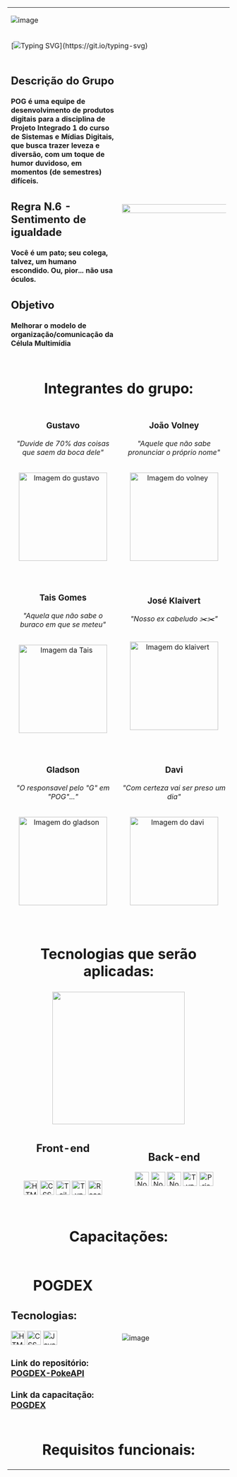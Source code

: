 <table>
  
<tr></tr>
<tr><td colspan=2>

  ![image](https://github.com/user-attachments/assets/730e6363-b506-4db9-9be0-6c845e3f89ca)

</td></tr>
<tr></tr>
<tr><td colspan=2>
  
  [![Typing SVG](https://readme-typing-svg.herokuapp.com/?color=fae2c2ff&size=52&center=true&vCenter=true&height=100&width=1500&lines=O+QUE+NOS+TORNA+ÚNICOS,+É+O+QUE+NOS+UNE;UNE?+SEPARA!!!;)](https://git.io/typing-svg)
  
</td></tr>

<tr></tr>
  <tr>
    <td width=50%> 
      <h2>Descrição do Grupo</h2>
      <h4>POG é uma equipe de desenvolvimento de produtos digitais para a disciplina de Projeto Integrado 1 do curso de Sistemas e Mídias Digitais, que busca trazer leveza e diversão, com um toque de humor duvidoso, em momentos (de semestres) difíceis.</h4>
      <h2>Regra N.6 - Sentimento de igualdade</h2>
      <h4>Você é um pato; seu colega, talvez, um humano escondido. Ou, pior... não usa óculos.</h4>
      <h2>Objetivo</h2>
      <h4>Melhorar o modelo de organização/comunicação da Célula Multimídia</h4>
    </td>
    <td align="center" colspan=2>
      <img width=200% src="https://github.com/Anmol-Baranwal/Cool-GIFs-For-GitHub/assets/74038190/ff1b5f32-9420-4dde-b2b9-ed2c0aa17459" width="500">
    </td>
  </tr>
  <tr></tr>
  <tr>
    <td colspan=2>
      <h1 align=center>Integrantes do grupo:</h1>
    </td>
  </tr>
  <tr></tr>
  <tr>
    <td align=center> 
      <h3>Gustavo</h3>
      <p><em>"Duvide de 70% das coisas que saem da boca dele"</em></p>
      <br />
      <img src="https://avatars.githubusercontent.com/u/84361085?s=400&u=5f3069a4a39021080889141ac6ddab25de7ab2e3&v=4" width="200px" alt="Imagem do gustavo">
      <br />
      <br />
      <br />
    </td>
    <td align=center>
      <h3>João Volney</h3>
      <p><em>"Aquele que não sabe pronunciar o próprio nome"</em></p>
      <br />
      <img src="https://github.com/user-attachments/assets/994f263a-03be-48c3-aeef-dd496fce5d00" width="200px" alt="Imagem do volney">
      <br />
      <br />
      <br />
    </td>
  </tr>
  <tr></tr>
  <tr>
    <td align=center>
      <h3>Tais Gomes</h3>
      <p><em>"Aquela que não sabe o buraco em que se meteu"</em></p>
<!--       <p><em>"Cota feminina do grupo"</em></p> -->
      <br />
      <img src="https://github.com/user-attachments/assets/3745fd2d-48fb-43ab-b1f5-b4140f68eeb6" width="200px" alt="Imagem da Tais">
      <br />
      <br />
      <br />
    </td>
    <td align=center> 
      <h3>José Klaivert</h3>
      <p><em>"Nosso ex cabeludo ✂️✂️"</em></p>
      <br />
      <img src="https://github.com/user-attachments/assets/b5b733ce-daa6-493d-bb4a-13a4f8cb4464" width="200px" alt="Imagem do klaivert">
      <br />
      <br />
      <br />
    </td>
  </tr>
  <tr></tr>
  <tr>
    <td align=center>
      <h3>Gladson</h3>
      <p><em>"O responsavel pelo "G" em "POG"..."</em></p>
      <br />
      <img src="https://github.com/user-attachments/assets/9da8c77e-f583-4ec6-90a8-cf7f3f83753a" width="200px" alt="Imagem do gladson">
      <br />
      <br />
      <br />
    </td>
    <td align=center>
      <h3>Davi</h3>
      <p><em>"Com certeza vai ser preso um dia"</em></p>
      <br />
      <img src="https://github.com/user-attachments/assets/22bf999c-2269-40c0-ae8a-b105c0f427f9" width="200px" alt="Imagem do davi">
      <br />
      <br />
      <br />
    </td>
  </tr>
  <tr></tr>
  <tr>
    <td align=center colspan=2>
      <h1>Tecnologias que serão aplicadas:</h1>
    </td>
  </tr>
  <tr>
    <td colspan=2 align=center><img src="https://user-images.githubusercontent.com/74038190/218265814-3084a4ba-809c-4135-afc0-8685d0f634b3.gif" width="300"></td
  </tr>
  <tr>
    <td align=center> 
      <h2>Front-end</h2>
      <br />
      <br />
      <span title="HTML"><img height="32" src="https://img.shields.io/badge/HTML5-E34F26?style=for-the-badge&logo=html5&logoColor=white" alt="HTML" /></span>
      <span title="CSS"><img height="32" src="https://img.shields.io/badge/CSS3-1572B6?style=for-the-badge&logo=css3&logoColor=white" alt="CSS" /></span>
      <span title="TailwindCSS"><img height="32" src="https://img.shields.io/badge/Tailwind_CSS-38B2AC?style=for-the-badge&logo=tailwind-css&logoColor=white" alt="TailwindCSS" /></span>
      <span title="TypeScript"><img height="32" src="https://img.shields.io/badge/TypeScript-007ACC?style=for-the-badge&logo=typescript&logoColor=white" alt="TypeScript" /></span>
      <span title="ReactJS"><img  height="32" src="https://img.shields.io/badge/React-20232A?style=for-the-badge&logo=react&logoColor=61DAFB" alt="ReactJS" /></span>
      <br />
      <br />
    </td>
    <td align="center">
     <h2>Back-end</h2>
      <span title="NodeJS"><img  height="32" src="https://img.shields.io/badge/Node.js-339933?style=for-the-badge&logo=nodedotjs&logoColor=white" alt="NodeJS" /></span>
      <span title="ExpressJS"><img  height="32" src="https://img.shields.io/badge/Express.js-000000?style=for-the-badge&logo=express&logoColor=white" alt="NodeJS" /></span>
      <span title="PostgreeSQL"><img  height="32" src="https://img.shields.io/badge/PostgreeSQL-f9f9f9?style=for-the-badge&logo=postgresql&logoColor=blue" alt="NodeJS" /></span>
      <span title="TypeScript"><img height="32" src="https://img.shields.io/badge/TypeScript-007ACC?style=for-the-badge&logo=typescript&logoColor=white" alt="TypeScript" /></span>
      <span title="Prisma"><img height="32" src="https://img.shields.io/badge/Prisma-20232A?style=for-the-badge&logo=prisma&logoColor=white" alt="Prisma" /></span>
      <br />
      <br />
    </td>
  </tr>
  <tr></tr>
  <tr>
    <td align=center colspan=2>
      <h1>Capacitações:</h1>
    </td>
  </tr>
  <tr></tr>
  <tr>
    <td width=50%> 
      <h1 align="center">POGDEX</h1>
      <h2>Tecnologias:</h2>
      <span title="HTML"><img height="32" src="https://img.shields.io/badge/HTML5-E34F26?style=for-the-badge&logo=html5&logoColor=white" alt="HTML" /></span>
      <span title="CSS"><img height="32" src="https://img.shields.io/badge/CSS3-1572B6?style=for-the-badge&logo=css3&logoColor=white" alt="CSS" /></span>
      <span title="Javascript"><img height="32" src="https://img.shields.io/badge/Javacript-c9c910?style=for-the-badge&logo=javascript&logoColor=black" alt="Javascript" /></span>
      <h3>Link do repositório: <a href="https://github.com/POG-SMD/POGDEX-PokeAPI">POGDEX-PokeAPI</a></h3>
      <h3>Link da capacitação: <a href="https://www.youtube.com/playlist?list=PLppE-8uAJ8FoW6FE-Zjl4Lj66QwSK0Qmh">POGDEX</a></h3>
    </td>
    <td>
      
  ![image](https://github.com/user-attachments/assets/711bd685-1532-43fd-9cbf-fcf5fcd53717)
      
  </td>
  </tr>
  <tr></tr>
  <!-- <tr>
    <td>
      
  <!-- ![image](https://github.com/user-attachments/assets/711bd685-1532-43fd-9cbf-fcf5fcd53717)
      
  </td>
  <td>
      <h1 align="center">POGDEX</h1>
      <h2>Tecnologias:</h2>
      <span title="HTML"><img height="32" src="https://img.shields.io/badge/HTML5-E34F26?style=for-the-badge&logo=html5&logoColor=white" alt="HTML" /></span>
      <span title="CSS"><img height="32" src="https://img.shields.io/badge/CSS3-1572B6?style=for-the-badge&logo=css3&logoColor=white" alt="CSS" /></span>
      <span title="Javascript"><img height="32" src="https://img.shields.io/badge/Javacript-c9c910?style=for-the-badge&logo=javascript&logoColor=black" alt="Javascript" /></span>
      <h3>Link do repositório: <a href="https://github.com/POG-SMD/POGDEX-PokeAPI">POGDEX-PokeAPI</a></h3>
      <h3>Link da capacitação: <a href="https://www.youtube.com/playlist?list=PLppE-8uAJ8FoW6FE-Zjl4Lj66QwSK0Qmh">POGDEX</a></h3>
  </td>
</tr>
  <tr></tr>
  <tr>
    <td width=50%> 
      <h1 align="center">POGDEX</h1>
      <h2>Tecnologias:</h2>
      <span title="HTML"><img height="32" src="https://img.shields.io/badge/HTML5-E34F26?style=for-the-badge&logo=html5&logoColor=white" alt="HTML" /></span>
      <span title="CSS"><img height="32" src="https://img.shields.io/badge/CSS3-1572B6?style=for-the-badge&logo=css3&logoColor=white" alt="CSS" /></span>
      <span title="Javascript"><img height="32" src="https://img.shields.io/badge/Javacript-c9c910?style=for-the-badge&logo=javascript&logoColor=black" alt="Javascript" /></span>
      <h3>Link do repositório: <a href="https://github.com/POG-SMD/POGDEX-PokeAPI">POGDEX-PokeAPI</a></h3>
      <h3>Link da capacitação: <a href="https://www.youtube.com/playlist?list=PLppE-8uAJ8FoW6FE-Zjl4Lj66QwSK0Qmh">POGDEX</a></h3>
    </td>
    <td>
      
  ![image](https://github.com/user-attachments/assets/711bd685-1532-43fd-9cbf-fcf5fcd53717)
      
  </td>
  </tr> -->
  
  <tr>
    <td align=center colspan=2>
      <h1>Requisitos funcionais:</h1>
    </td>
  </tr>
</table>

<!-- # Capacitações: **POGDEX**: Projeto feito com uso de HTML, CSS, Javascript e GIT. https://www.youtube.com/playlist?list=PLppE-8uAJ8FoW6FE-Zjl4Lj66QwSK0Qmh -->
